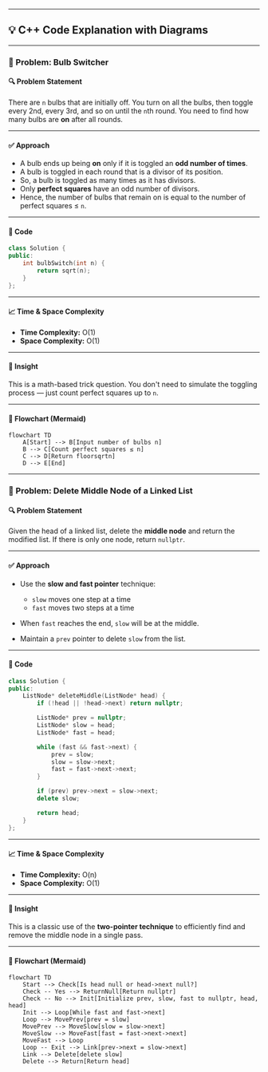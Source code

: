 
---

## 💡 C++ Code Explanation with Diagrams

---

### 🚀 Problem: Bulb Switcher

#### 🔍 Problem Statement

There are `n` bulbs that are initially off. You turn on all the bulbs, then toggle every 2nd, every 3rd, and so on until the `n`th round. You need to find how many bulbs are **on** after all rounds.

---

#### ✅ Approach

* A bulb ends up being **on** only if it is toggled an **odd number of times**.
* A bulb is toggled in each round that is a divisor of its position.
* So, a bulb is toggled as many times as it has divisors.
* Only **perfect squares** have an odd number of divisors.
* Hence, the number of bulbs that remain on is equal to the number of perfect squares ≤ `n`.

---

#### 🧾 Code

```cpp
class Solution {
public:
    int bulbSwitch(int n) {
        return sqrt(n);
    }
};
```

---

#### 📈 Time & Space Complexity

* **Time Complexity:** O(1)
* **Space Complexity:** O(1)

---

#### 🧠 Insight

This is a math-based trick question. You don't need to simulate the toggling process — just count perfect squares up to `n`.

---

#### 🔁 Flowchart (Mermaid)

```mermaid
flowchart TD
    A[Start] --> B[Input number of bulbs n]
    B --> C[Count perfect squares ≤ n]
    C --> D[Return floorsqrtn]
    D --> E[End]

```

---

### 🚀 Problem: Delete Middle Node of a Linked List

#### 🔍 Problem Statement

Given the head of a linked list, delete the **middle node** and return the modified list. If there is only one node, return `nullptr`.

---

#### ✅ Approach

* Use the **slow and fast pointer** technique:

  * `slow` moves one step at a time
  * `fast` moves two steps at a time
* When `fast` reaches the end, `slow` will be at the middle.
* Maintain a `prev` pointer to delete `slow` from the list.

---

#### 🧾 Code

```cpp
class Solution {
public:
    ListNode* deleteMiddle(ListNode* head) {
        if (!head || !head->next) return nullptr;

        ListNode* prev = nullptr;
        ListNode* slow = head;
        ListNode* fast = head;

        while (fast && fast->next) {
            prev = slow;
            slow = slow->next;
            fast = fast->next->next;
        }

        if (prev) prev->next = slow->next; 
        delete slow;

        return head;
    }
};
```

---

#### 📈 Time & Space Complexity

* **Time Complexity:** O(n)
* **Space Complexity:** O(1)

---

#### 🧠 Insight

This is a classic use of the **two-pointer technique** to efficiently find and remove the middle node in a single pass.

---

#### 🔁 Flowchart (Mermaid)

```mermaid
flowchart TD
    Start --> Check[Is head null or head->next null?]
    Check -- Yes --> ReturnNull[Return nullptr]
    Check -- No --> Init[Initialize prev, slow, fast to nullptr, head, head]
    Init --> Loop[While fast and fast->next]
    Loop --> MovePrev[prev = slow]
    MovePrev --> MoveSlow[slow = slow->next]
    MoveSlow --> MoveFast[fast = fast->next->next]
    MoveFast --> Loop
    Loop -- Exit --> Link[prev->next = slow->next]
    Link --> Delete[delete slow]
    Delete --> Return[Return head]
```


